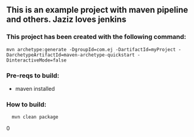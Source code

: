This is an example project with maven pipeline and others. Jaziz loves jenkins
----

### This project has been created with the following command:
```
mvn archetype:generate -DgroupId=com.ej -DartifactId=myProject -DarchetypeArtifactId=maven-archetype-quickstart -DinteractiveMode=false
```

### Pre-reqs to build:
* maven installed

### How to build:
```
  mvn clean package
```
0
